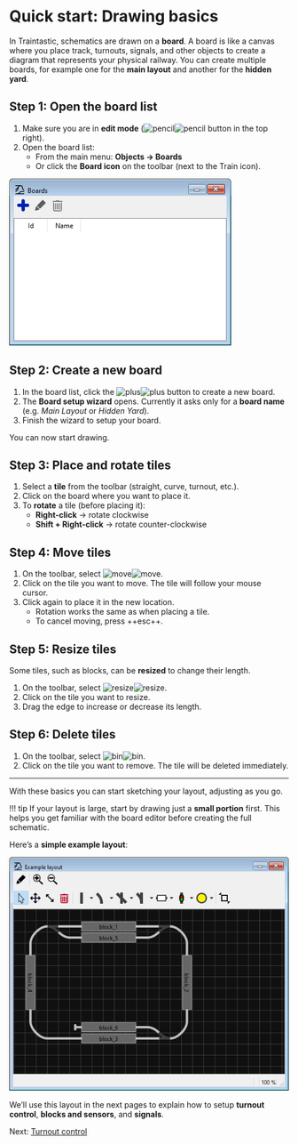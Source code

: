 # Quick start: Drawing basics

In Traintastic, schematics are drawn on a **board**.
A board is like a canvas where you place track, turnouts, signals, and other objects to create a diagram that represents your physical railway.
You can create multiple boards, for example one for the **main layout** and another for the **hidden yard**.

## Step 1: Open the board list

1. Make sure you are in **edit mode** (![pencil](../../assets/images/icons/light/edit.png#only-light)![pencil](../../assets/images/icons/dark/edit.png#only-dark) button in the top right).
2. Open the board list:
   - From the main menu: **Objects → Boards**
   - Or click the **Board icon** on the toolbar (next to the Train icon).

![Empty board list](../../assets/images/getting-started/board-list-empty.png)

## Step 2: Create a new board

1. In the board list, click the ![plus](../../assets/images/icons/light/add.png#only-light)![plus](../../assets/images/icons/dark/add.png#only-dark) button to create a new board.
2. The **Board setup wizard** opens.
   Currently it asks only for a **board name** (e.g. *Main Layout* or *Hidden Yard*).
3. Finish the wizard to setup your board.

You can now start drawing.

## Step 3: Place and rotate tiles

1. Select a **tile** from the toolbar (straight, curve, turnout, etc.).
2. Click on the board where you want to place it.
3. To **rotate** a tile (before placing it):
    - **Right-click** → rotate clockwise
    - **Shift + Right-click** → rotate counter-clockwise

## Step 4: Move tiles

1. On the toolbar, select ![move](../../assets/images/icons/light/move_tile.png#only-light)![move](../../assets/images/icons/dark/move_tile.png#only-dark).
2. Click on the tile you want to move.
   The tile will follow your mouse cursor.
3. Click again to place it in the new location.
    - Rotation works the same as when placing a tile.
    - To cancel moving, press ++esc++.

## Step 5: Resize tiles

Some tiles, such as blocks, can be **resized** to change their length.

1. On the toolbar, select ![resize](../../assets/images/icons/light/resize_tile.png#only-light)![resize](../../assets/images/icons/dark/resize_tile.png#only-dark).
2. Click on the tile you want to resize.
3. Drag the edge to increase or decrease its length.

## Step 6: Delete tiles

1. On the toolbar, select ![bin](../../assets/images/icons/light/delete.png#only-light)![bin](../../assets/images/icons/dark/delete.png#only-dark).
2. Click on the tile you want to remove.
   The tile will be deleted immediately.

---

With these basics you can start sketching your layout, adjusting as you go.

!!! tip
    If your layout is large, start by drawing just a **small portion** first.
    This helps you get familiar with the board editor before creating the full schematic.


Here’s a **simple example layout**:

![Example layout](../../assets/images/getting-started/board-example.png)

We’ll use this layout in the next pages to explain how to setup **turnout control**, **blocks and sensors**, and **signals**.

Next: [Turnout control](turnouts.md)
